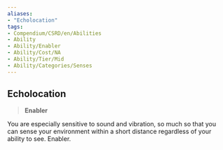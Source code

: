 ```yaml
---
aliases:
- "Echolocation"
tags:
- Compendium/CSRD/en/Abilities
- Ability
- Ability/Enabler
- Ability/Cost/NA
- Ability/Tier/Mid
- Ability/Categories/Senses
---
```


  
## Echolocation  
>**Enabler**
  
You are especially sensitive to sound and vibration, so much so that you can sense your environment within a short distance regardless of your ability to see. Enabler.
